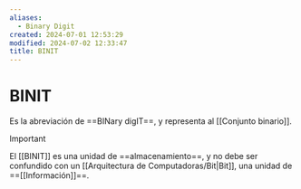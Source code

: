 ```yaml
---
aliases:
  - Binary Digit
created: 2024-07-01 12:53:29
modified: 2024-07-02 12:33:47
title: BINIT
---
```


# BINIT

Es la abreviación de ==BINary digIT==, y representa al [[Conjunto binario]].

> [!important]
> El [[BINIT]] es una unidad de ==almacenamiento==, y no debe ser confundido con un [[Arquitectura de Computadoras/Bit|Bit]], una unidad de ==[[Información]]==.
